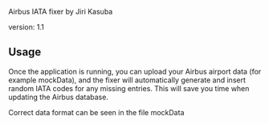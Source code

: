 Airbus IATA fixer by Jiri Kasuba

version: 1.1

## Usage

Once the application is running, you can upload your Airbus airport data (for example mockData), and the fixer will automatically generate and insert random IATA codes for any missing entries. This will save you time when updating the Airbus database.

Correct data format can be seen in the file mockData
